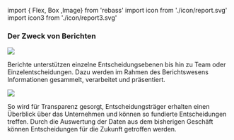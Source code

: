 <!-- @format -->

import { Flex, Box ,Image} from 'rebass'
import icon from './icon/report.svg'
import icon3 from './icon/report3.svg'

### Der Zweck von Berichten

<Flex justifyContent="center" alignItems="flex-start" alignContent="center" flexWrap="wrap"> 
<Box width={[1,1/2,1/2]} px={[1,2,3]}>
<Image m={[1,10,25]} width={[100,150,180]} src={icon} />
<p>
Berichte unterstützen einzelne Entscheidungsebenen bis hin zu Team oder Einzelentscheidungen. Dazu werden im Rahmen des Berichtswesens Informationen gesammelt, verarbeitet und präsentiert.
</p>
</Box>
<Box width={[1,1/2,1/2]}  px={[1,2,3]}>
<Image m={[1,10,25]} width={[100,150,180]} src={icon3} />
<p>So wird für Transparenz gesorgt, Entscheidungsträger erhalten einen Überblick über das Unternehmen und können so fundierte Entscheidungen treffen. Durch die Auswertung der Daten aus dem bisherigen Geschäft können Entscheidungen für die Zukunft getroffen werden.</p>
</Box>
</Flex>
